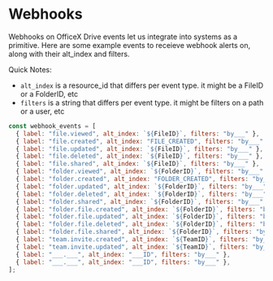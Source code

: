 # Webhooks

Webhooks on OfficeX Drive events let us integrate into systems as a primitive.
Here are some example events to receieve webhook alerts on, along with their alt_index and filters.

Quick Notes:

- `alt_index` is a resource_id that differs per event type. it might be a FileID or a FolderID, etc
- `filters` is a string that differs per event type. it might be filters on a path or a user, etc

```js
const webhook_events = [
  { label: "file.viewed", alt_index: `${FileID}`, filters: "by___" },
  { label: "file.created", alt_index: "FILE_CREATED", filters: "by___" },
  { label: "file.updated", alt_index: `${FileID}`, filters: "by___" },
  { label: "file.deleted", alt_index: `${FileID}`, filters: "by___" },
  { label: "file.shared", alt_index: `${FileID}`, filters: "by___" },
  { label: "folder.viewed", alt_index: `${FolderID}`, filters: "by___" },
  { label: "folder.created", alt_index: "FOLDER_CREATED", filters: "by___" },
  { label: "folder.updated", alt_index: `${FolderID}`, filters: "by___" },
  { label: "folder.deleted", alt_index: `${FolderID}`, filters: "by___" },
  { label: "folder.shared", alt_index: `${FolderID}`, filters: "by___" },
  { label: "folder.file.created", alt_index: `${FolderID}`, filters: "by___" },
  { label: "folder.file.updated", alt_index: `${FolderID}`, filters: "by___" },
  { label: "folder.file.deleted", alt_index: `${FolderID}`, filters: "by___" },
  { label: "folder.file.shared", alt_index: `${FolderID}`, filters: "by___" },
  { label: "team.invite.created", alt_index: `${TeamID}`, filters: "by___" },
  { label: "team.invite.updated", alt_index: `${TeamID}`, filters: "by___" },
  { label: "___.___", alt_index: "___ID", filters: "by___" },
  { label: "___.___", alt_index: "___ID", filters: "by___" },
];
```

